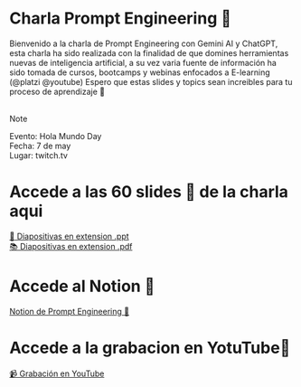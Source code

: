 # Charla Prompt Engineering 🤖
Bienvenido a la charla de Prompt Engineering con Gemini AI y ChatGPT, esta charla ha sido realizada con la finalidad de que domines herramientas nuevas de inteligencia artificial, a su vez varia fuente de información ha sido tomada de cursos, bootcamps y webinas enfocados a E-learning (@platzi @youtube) Espero que estas slides y topics sean increibles para tu proceso de aprendizaje 🧠<br>
<br>

> [!NOTE]
> Evento: Hola Mundo Day <br>
> Fecha: 7 de may <br>
> Lugar: twitch.tv

# Accede a las 60 slides 🚀 de la charla aqui
[🎯 Diapositivas en extension .ppt](https://docs.google.com/presentation/d/1b7V5IFVLw2qMbJ0DI2_9sYYChcsRiF6v/edit?usp=drive_link&ouid=101757647096398765195&rtpof=true&sd=true) <br>
[📚 Diapositivas en extension .pdf](https://drive.google.com/file/d/1F3ttVPu8n3a6bWZwNQtv1OpTtnZ7BAU8/view?usp=drive_link)

# Accede al Notion 📌
[Notion de Prompt Engineering 🔎](https://twisty-receipt-2f6.notion.site/Prompts-en-Espa-ol-17cc22116249492c8d5a0aa7382809a9)

# Accede a la grabacion en YotuTube🎥
[📹 Grabación en YouTube](https://youtu.be/REhrWtTQsuo?si=X5UKMrzeIAOY-6f6)
